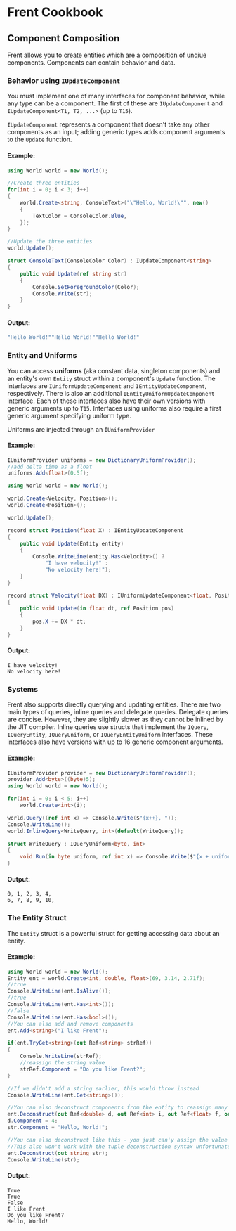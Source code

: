 # Frent Cookbook

## Component Composition
Frent allows you to create entities which are a composition of unqiue components. Components can contain behavior and data.
### Behavior using `IUpdateComponent`

You must implement one of many interfaces for component behavior, while any type can be a component. The first of these are `IUpdateComponent` and `IUpdateComponent<T1, T2, ...>` (up to `T15`).

`IUpdateComponent` represents a component that doesn't take any other components as an input; adding generic types adds component arguments to the `Update` function.

#### Example:

```csharp
using World world = new World();

//Create three entities
for(int i = 0; i < 3; i++)
{
    world.Create<string, ConsoleText>("\"Hello, World!\"", new()
    { 
        TextColor = ConsoleColor.Blue,
    });
}

//Update the three entities
world.Update();

struct ConsoleText(ConsoleColor Color) : IUpdateComponent<string>
{
    public void Update(ref string str)
    {
        Console.SetForegroundColor(Color);
        Console.Write(str);
    }
}
```
#### Output:
```csharp
"Hello World!""Hello World!""Hello World!"
```

### Entity and Uniforms

You can access **uniforms** (aka constant data, singleton components) and an entity's own `Entity` struct within a component's `Update` function. The interfaces are `IUniformUpdateComponent` and `IEntityUpdateComponent`, respectively. There is also an additional `IEntityUniformUpdateComponent` interface. Each of these interfaces also have their own versions with generic arguments up to `T15`. Interfaces using uniforms also require a first generic argument specifying uniform type.

Uniforms are injected through an `IUniformProvider`

#### Example:

```csharp
IUniformProvider uniforms = new DictionaryUniformProvider();
//add delta time as a float
uniforms.Add<float>(0.5f);

using World world = new World();

world.Create<Velocity, Position>();
world.Create<Position>();

world.Update();

record struct Position(float X) : IEntityUpdateComponent
{
    public void Update(Entity entity)
    {
        Console.WriteLine(entity.Has<Velocity>() ? 
            "I have velocity!" : 
            "No velocity here!");
    }
}

record struct Velocity(float DX) : IUniformUpdateComponent<float, Position>
{
    public void Update(in float dt, ref Position pos)
    {
        pos.X += DX * dt;
    }
}
```
#### Output:
```
I have velocity!
No velocity here!
```

### Systems

Frent also supports directly querying and updating entities. There are two main types of queries, inline queries and delegate queries. Delegate queries are concise. However, they are slightly slower as they cannot be inlined by the JIT compiler. Inline queries use structs that implement the `IQuery`, `IQueryEntity`, `IQueryUniform`, or `IQueryEntityUniform` interfaces. These interfaces also have versions with up to 16 generic component arguments. 

#### Example:

```csharp
IUniformProvider provider = new DictionaryUniformProvider();
provider.Add<byte>((byte)5);
using World world = new World();

for(int i = 0; i < 5; i++)
    world.Create<int>(i);

world.Query((ref int x) => Console.Write($"{x++}, "));
Console.WriteLine();
world.InlineQuery<WriteQuery, int>(default(WriteQuery));

struct WriteQuery : IQueryUniform<byte, int>
{
    void Run(in byte uniform, ref int x) => Console.Write($"{x + uniform}, ");
}
```
#### Output:
```
0, 1, 2, 3, 4,
6, 7, 8, 9, 10, 
```

### The Entity Struct

The `Entity` struct is a powerful struct for getting accessing data about an entity.

#### Example:

```csharp
using World world = new World();
Entity ent = world.Create<int, double, float>(69, 3.14, 2.71f);
//true
Console.WriteLine(ent.IsAlive());
//true
Console.WriteLine(ent.Has<int>());
//false
Console.WriteLine(ent.Has<bool>());
//You can also add and remove components
ent.Add<string>("I like Frent");

if(ent.TryGet<string>(out Ref<string> strRef))
{
    Console.WriteLine(strRef);
    //reassign the string value
    strRef.Component = "Do you like Frent?";
}

//If we didn't add a string earlier, this would throw instead
Console.WriteLine(ent.Get<string>());

//You can also deconstruct components from the entity to reassign many at once
ent.Deconstruct(out Ref<double> d, out Ref<int> i, out Ref<float> f, out Ref<string> str);
d.Component = 4;
str.Component = "Hello, World!";

//You can also deconstruct like this - you just can'y assign the value of the struct
//This also won't work with the tuple deconstruction syntax unfortunately due to a bug w/ the C# compiler
ent.Deconstruct(out string str);
Console.WriteLine(str);
```

#### Output:
```
True
True
False
I like Frent
Do you like Frent?
Hello, World!
```
